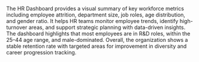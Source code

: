 The HR Dashboard provides a visual summary of key workforce metrics including employee attrition, department size, job roles, age distribution, and gender ratio. It helps HR teams monitor employee trends, identify high-turnover areas, and support strategic planning with data-driven insights. The dashboard highlights that most employees are in R&D roles, within the 25–44 age range, and male-dominated. Overall, the organization shows a stable retention rate with targeted areas for improvement in diversity and career progression tracking.
